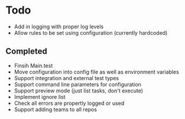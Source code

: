 # Todo
* Add in logging with proper log levels
* Allow rules to be set using configuration (currently hardcoded)

## Completed
* Finsih Main.test
* Move configuration into config file as well as environment variables
* Support integration and external test types
* Support command line parameters for configuration
* Support preview mode (just list tasks, don't execute)
* Implement ignore list
* Check all errors are propertly logged or used
* Support adding teams to all repos
